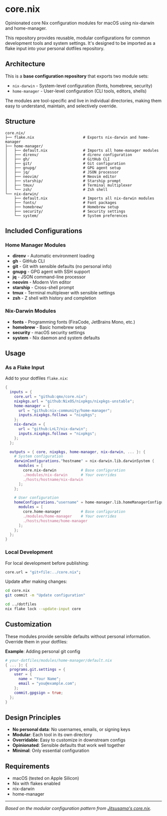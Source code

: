 # core.nix

Opinionated core Nix configuration modules for macOS using nix-darwin and home-manager.

This repository provides reusable, modular configurations for common development tools and system settings. It's designed to be imported as a flake input into your personal dotfiles repository.

## Architecture

This is a **base configuration repository** that exports two module sets:

- `nix-darwin` - System-level configuration (fonts, homebrew, security)
- `home-manager` - User-level configuration (CLI tools, editors, shells)

The modules are tool-specific and live in individual directories, making them easy to understand, maintain, and selectively override.

## Structure

```
core.nix/
├── flake.nix                      # Exports nix-darwin and home-manager
├── home-manager/
│   ├── default.nix                # Imports all home-manager modules
│   ├── direnv/                    # direnv configuration
│   ├── gh/                        # GitHub CLI
│   ├── git/                       # Git configuration
│   ├── gnupg/                     # GPG agent setup
│   ├── jq/                        # JSON processor
│   ├── neovim/                    # Neovim editor
│   ├── starship/                  # Starship prompt
│   ├── tmux/                      # Terminal multiplexer
│   └── zsh/                       # Zsh shell
└── nix-darwin/
    ├── default.nix                # Imports all nix-darwin modules
    ├── fonts/                     # Font packages
    ├── homebrew/                  # Homebrew setup
    ├── security/                  # Security settings
    └── system/                    # System preferences
```

## Included Configurations

### Home Manager Modules

- **direnv** - Automatic environment loading
- **gh** - GitHub CLI
- **git** - Git with sensible defaults (no personal info)
- **gnupg** - GPG agent with SSH support
- **jq** - JSON command-line processor
- **neovim** - Modern Vim editor
- **starship** - Cross-shell prompt
- **tmux** - Terminal multiplexer with sensible settings
- **zsh** - Z shell with history and completion

### Nix-Darwin Modules

- **fonts** - Programming fonts (FiraCode, JetBrains Mono, etc.)
- **homebrew** - Basic homebrew setup
- **security** - macOS security settings
- **system** - Nix daemon and system defaults

## Usage

### As a Flake Input

Add to your dotfiles `flake.nix`:

```nix
{
  inputs = {
    core.url = "github:qmx/core.nix";
    nixpkgs.url = "github:NixOS/nixpkgs/nixpkgs-unstable";
    home-manager = {
      url = "github:nix-community/home-manager";
      inputs.nixpkgs.follows = "nixpkgs";
    };
    nix-darwin = {
      url = "github:LnL7/nix-darwin";
      inputs.nixpkgs.follows = "nixpkgs";
    };
  };

  outputs = { core, nixpkgs, home-manager, nix-darwin, ... }: {
    # System configuration
    darwinConfigurations."hostname" = nix-darwin.lib.darwinSystem {
      modules = [
        core.nix-darwin           # Base configuration
        ./modules/nix-darwin      # Your overrides
        ./hosts/hostname/nix-darwin
      ];
    };

    # User configuration
    homeConfigurations."username" = home-manager.lib.homeManagerConfiguration {
      modules = [
        core.home-manager         # Base configuration
        ./modules/home-manager    # Your overrides
        ./hosts/hostname/home-manager
      ];
    };
  };
}
```

### Local Development

For local development before publishing:

```nix
core.url = "git+file:../core.nix";
```

Update after making changes:

```bash
cd core.nix
git commit -m "Update configuration"

cd ../dotfiles
nix flake lock --update-input core
```

## Customization

These modules provide sensible defaults without personal information. Override them in your dotfiles:

**Example**: Adding personal git config

```nix
# your-dotfiles/modules/home-manager/default.nix
{ ... }: {
  programs.git.settings = {
    user = {
      name = "Your Name";
      email = "you@example.com";
    };
    commit.gpgsign = true;
  };
}
```

## Design Principles

- **No personal data**: No usernames, emails, or signing keys
- **Modular**: Each tool in its own directory
- **Overridable**: Easy to customize in downstream configs
- **Opinionated**: Sensible defaults that work well together
- **Minimal**: Only essential configuration

## Requirements

- macOS (tested on Apple Silicon)
- Nix with flakes enabled
- nix-darwin
- home-manager

---

*Based on the modular configuration pattern from [Jitsusama's core.nix](https://github.com/Jitsusama/core.nix).*
